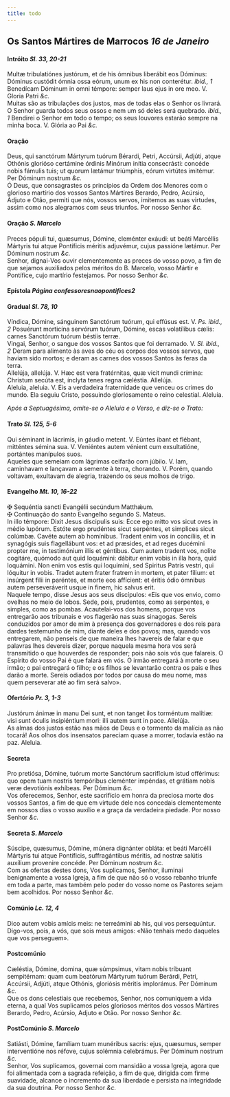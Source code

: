 ```yaml
---
title: todo
---
```

<h2 class="text-center">Os Santos Mártires de Marrocos <em>16 de Janeiro</em></h2>

<h4 class="text-center">Intróito <em>Sl. 33, 20-21</em></h4>
<div class="container-fluid">
<div class="row">
<div class="dropcap text-justify">
Multæ tribulatiónes justórum, et de his ómnibus liberábit eos Dóminus: Dóminus custódit ómnia ossa eórum, unum ex his non conterétur. <em>ibid., 1</em> Benedícam Dóminum in omni témpore: semper laus ejus in ore meo.
V. Gloria Patri <em>&c.</em>
</div>
<div class="dropcap text-justify">
Muitas são as tribulações dos justos, mas de todas elas o Senhor os livrará. O Senhor guarda todos seus ossos e nem um só deles será quebrado. <em>ibid., 1</em> Bendirei o Senhor em todo o tempo; os seus louvores estarão sempre na minha boca.
V. Glória ao Pai <em>&c.</em>
</div>
</div>
</div>

<h4 class="text-center">Oração</h4>
<div class="container-fluid">
<div class="row">
<div class="dropcap text-justify">
Deus, qui sanctórum Mártyrum tuórum Bérardi, Petri, Accúrsii, Adjúti, atque Othónis glorióso certámine órdinis Minórum inítia consecrásti: concéde nobis fámulis tuis; ut quorum lætámur triúmphis, eórum virtútes imitémur. Per Dóminum nostrum <em>&c.</em>
</div>
<div class="dropcap text-justify">
Ó Deus, que consagrastes os princípios da Ordem dos Menores com o glorioso martírio dos vossos Santos Mártires Berardo, Pedro, Acúrsio, Adjuto e Otão, permiti que nós, vossos servos, imitemos as suas virtudes, assim como nos alegramos com seus triunfos. Por nosso Senhor <em>&c.</em>
</div>
</div>
</div>

<h4 class="text-center">Oração <em>S. Marcelo</em></h4>
<div class="container-fluid">
<div class="row">
<div class="dropcap text-justify">
Preces pópuli tui, quæsumus, Dómine, cleménter exáudi: ut beáti Marcéllis Mártyris tui atque Pontíficis méritis adjuvémur, cujus passióne lætámur. Per Dóminum nostrum <em>&c.</em>
</div>
<div class="dropcap text-justify">
Senhor, dignai-Vos ouvir clementemente as preces do vosso povo, a fim de que sejamos auxiliados pelos méritos do B. Marcelo, vosso Mártir e Pontífice, cujo martírio festejamos. Por nosso Senhor <em>&c.</em>
</div>
</div>
</div>

<h4 class="text-center">Epístola <em>Página confessoresnaopontifices2</em></h4>

<h4 class="text-center">Gradual <em>Sl. 78, 10</em></h4>
<div class="container-fluid">
<div class="row">
<div class="dropcap text-justify">
Víndica, Dómine, sánguinem Sanctórum tuórum, qui effúsus est. V. <em>Ps. ibid., 2</em> Posuérunt morticína servórum tuórum, Dómine, escas volatílibus cælis: carnes Sanctórum tuórum béstiis terræ.
</div>
<div class="dropcap text-justify">
Vingai, Senhor, o sangue dos vossos Santos que foi derramado. V. <em>Sl. ibid., 2</em> Deram para alimento às aves do céu os corpos dos vossos servos, que haviam sido mortos; e deram as carnes dos vossos Santos às feras da terra.
</div>
<div class="text-justify">
Allelúja, allelúja. V. Hæc est vera fratérnitas, quæ vicit mundi crímina: Christum secúta est, ínclyta tenes regna cæléstia. Allelúja.
</div>
<div class="text-justify">
Aleluia, aleluia. V. Eis a verdadeira fraternidade que venceu os crimes do mundo. Ela seguiu Cristo, possuindo gloriosamente o reino celestial. Aleluia.
</div>
</div>
</div>

<em>Após a Septuagésima, omite-se o Aleluia e o Verso, e diz-se o Trato:</em>

<h4 class="text-center">Trato <em>Sl. 125, 5-6</em></h4>
<div class="container-fluid">
<div class="row">
<div class="dropcap text-justify">
Qui séminant in lácrimis, in gáudio metent. V. Eúntes ibant et flébant, mitténtes sémina sua. V. Veniéntes autem vénient cum exsultatióne, portántes manípulos suos.
</div>
<div class="dropcap text-justify">
Aqueles que semeiam com lágrimas ceifarão com júbilo. V. Iam, caminhavam e lançavam a semente à terra, chorando. V. Porém, quando voltavam, exultavam de alegria, trazendo os seus molhos de trigo.
</div>
</div>
</div>

<h4 class="text-center">Evangelho <em>Mt. 10, 16-22</em></h4>
<div class="container-fluid">
<div class="row">
<div class="text-justify">
<span class="text-danger">&#10016;</span> Sequéntia sancti Evangélii secúndum Matthǽum.
</div>
<div class="text-justify">
<span class="text-danger">&#10016;</span> Continuação do santo Evangelho segundo S. Mateus.
</div>
<div class="dropcap text-justify">
In illo témpore: Dixit Jesus discipulis suis: Ecce ego mitto vos sicut oves in médio lupórum. Estóte ergo prudéntes sicut serpéntes, et simplices sicut colúmbæ. Cavéte autem ab homínibus. Tradent enim vos in concíliis, et in synagógis suis flagellábunt vos: et ad præsides, et ad reges ducémini propter me, in testimónium illis et géntibus. Cum autem tradent vos, nolite cogitáre, quómodo aut quid loquámini: dábitur enim vobis in illa hora, quid loquámini. Non enim vos estis qui loquímini, sed Spiritus Patris vestri, qui lóquitur in vobis. Tradet autem frater fratrem in mortem, et pater fílium: et insúrgent fílii in paréntes, et morte eos affícient: et éritis ódio ómnibus autem perseveráverit usque in finem, hic salvus erit.
</div>
<div class="dropcap text-justify">
Naquele tempo, disse Jesus aos seus discípulos: «Eis que vos envio, como ovelhas no meio de lobos. Sede, pois, prudentes, como as serpentes, e simples, como as pombas. Acautelai-vos dos homens, porque vos entregarão aos tribunais e vos flagerão nas suas sinagogas. Sereis conduzidos por amor de mim à presença dos governadores e dos reis para dardes testemunho de mim, diante deles e dos povos; mas, quando vos entregarem, não penseis de que maneira lhes havereis de falar e que palavras lhes devereis dizer, porque naquela mesma hora vos será transmitido o que houverdes de responder; pois não sois vós que falareis. O Espírito do vosso Pai é que falará em vós. O irmão entregará à morte o seu irmão; o pai entregará o filho; e os filhos se levantarão contra os pais e lhes darão a morte. Sereis odiados por todos por causa do meu nome, mas quem perseverar até ao fim será salvo».
</div>
</div>
</div>

<h4 class="text-center">Ofertório <em>Pr. 3, 1-3</em></h4>
<div class="container-fluid">
<div class="row">
<div class="dropcap text-justify">
Justórum ánimæ in manu Dei sunt, et non tanget ilos torméntum malítiæ: visi sunt óculis insipiéntium mori: illi autem sunt in pace. Allelúja.
</div>
<div class="dropcap text-justify">
As almas dos justos estão nas mãos de Deus e o tormento da malícia as não tocará! Aos olhos dos insensatos pareciam quase a morrer, todavia estão na paz. Aleluia.
</div>
</div>
</div>

<h4 class="text-center">Secreta</h4>
<div class="container-fluid">
<div class="row">
<div class="dropcap text-justify">
Pro pretiósa, Dómine, tuórum morte Sanctórum sacrifícium istud offérimus: quo opem tuam nostris tempóribus cleménter impéndas, et grátiam nobis veræ devotiónis exhíbeas. Per Dóminum <em>&c.</em>
</div>
<div class="dropcap text-justify">
Vos oferecemos, Senhor, este sacrifício em honra da preciosa morte dos vossos Santos, a fim de que em virtude dele nos concedais clementemente em nossos dias o vosso auxílio e a graça da verdadeira piedade. Por nosso Senhor <em>&c.</em>
</div>
</div>
</div>

<h4 class="text-center">Secreta <em>S. Marcelo</em></h4>
<div class="container-fluid">
<div class="row">
<div class="dropcap text-justify">
Súscipe, quæsumus, Dómine, múnera dignánter obláta: et beáti Marcélli Mártyris tui atque Pontíficis, suffragántibus méritis, ad nostræ salútis auxílium provenire concéde. Per Dóminum nostrum <em>&c.</em>
</div>
<div class="dropcap text-justify">
Com as ofertas destes dons, Vos suplicamos, Senhor, iluminai benignamente a vossa Igreja, a fim de que não só o vosso rebanho triunfe em toda a parte, mas também pelo poder do vosso nome os Pastores sejam bem acolhidos. Por nosso Senhor <em>&c.</em>
</div>
</div>
</div>

<h4 class="text-center">Comúnio <em>Lc. 12, 4</em></h4>
<div class="container-fluid">
<div class="row">
<div class="dropcap text-justify">
Dico autem vobis amícis meis: ne terreámini ab his, qui vos persequúntur.
</div>
<div class="dropcap text-justify">
Digo-vos, pois, a vós, que sois meus amigos: «Não tenhais medo daqueles que vos perseguem».
</div>
</div>
</div>

<h4 class="text-center">Postcomúnio</h4>
<div class="container-fluid">
<div class="row">
<div class="dropcap text-justify">
Cæléstia, Dómine, domina, quæ súmpsimus, vitam nobis tríbuant sempitérnam: quam cum beatórum Mártyrum tuórum Berárdi, Petri, Accúrsii, Adjúti, atque Othónis, gloriósis méritis implorámus. Per Dóminum <em>&c.</em>
</div>
<div class="dropcap text-justify">
Que os dons celestiais que recebemos, Senhor, nos comuniquem a vida eterna, a qual Vos suplicamos pelos gloriosos méritos dos vossos Mártires Berardo, Pedro, Acúrsio, Adjuto e Otão. Por nosso Senhor <em>&c.</em>
</div>
</div>
</div>

<h4 class="text-center">PostComúnio <em>S. Marcelo</em></h4>
<div class="container-fluid">
<div class="row">
<div class="dropcap text-justify">
Satiásti, Dómine, famíliam tuam munéribus sacris: ejus, quæsumus, semper interventióne nos réfove, cujus solémnia celebrámus. Per Dóminum nostrum <em>&c.</em>
</div>
<div class="dropcap text-justify">
Senhor, Vos suplicamos, governai com mansidão a vossa Igreja, agora que foi alimentada com a sagrada refeição, a fim de que, dirigida com firme suavidade, alcance o incremento da sua liberdade e persista na integridade da sua doutrina. Por nosso Senhor <em>&c.</em>
</div>
</div>
</div>
